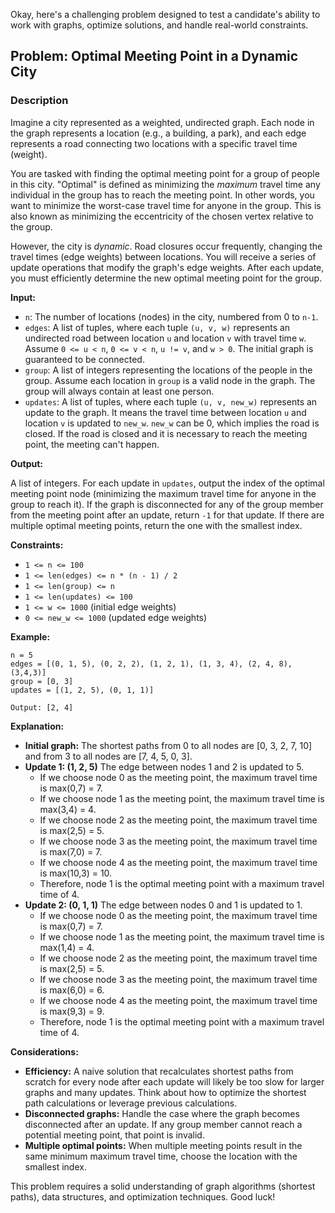 Okay, here's a challenging problem designed to test a candidate's ability to work with graphs, optimize solutions, and handle real-world constraints.

## Problem:  Optimal Meeting Point in a Dynamic City

### Description

Imagine a city represented as a weighted, undirected graph.  Each node in the graph represents a location (e.g., a building, a park), and each edge represents a road connecting two locations with a specific travel time (weight).

You are tasked with finding the optimal meeting point for a group of people in this city.  "Optimal" is defined as minimizing the *maximum* travel time any individual in the group has to reach the meeting point.  In other words, you want to minimize the worst-case travel time for anyone in the group.  This is also known as minimizing the eccentricity of the chosen vertex relative to the group.

However, the city is *dynamic*. Road closures occur frequently, changing the travel times (edge weights) between locations. You will receive a series of update operations that modify the graph's edge weights.  After each update, you must efficiently determine the new optimal meeting point for the group.

**Input:**

*   `n`: The number of locations (nodes) in the city, numbered from 0 to `n-1`.
*   `edges`: A list of tuples, where each tuple `(u, v, w)` represents an undirected road between location `u` and location `v` with travel time `w`.  Assume `0 <= u < n`, `0 <= v < n`, `u != v`, and `w > 0`.  The initial graph is guaranteed to be connected.
*   `group`: A list of integers representing the locations of the people in the group. Assume each location in `group` is a valid node in the graph. The group will always contain at least one person.
*   `updates`: A list of tuples, where each tuple `(u, v, new_w)` represents an update to the graph.  It means the travel time between location `u` and location `v` is updated to `new_w`. `new_w` can be 0, which implies the road is closed. If the road is closed and it is necessary to reach the meeting point, the meeting can't happen.

**Output:**

A list of integers. For each update in `updates`, output the index of the optimal meeting point node (minimizing the maximum travel time for anyone in the group to reach it). If the graph is disconnected for any of the group member from the meeting point after an update, return `-1` for that update. If there are multiple optimal meeting points, return the one with the smallest index.

**Constraints:**

*   `1 <= n <= 100`
*   `1 <= len(edges) <= n * (n - 1) / 2`
*   `1 <= len(group) <= n`
*   `1 <= len(updates) <= 100`
*   `1 <= w <= 1000` (initial edge weights)
*   `0 <= new_w <= 1000` (updated edge weights)

**Example:**

```
n = 5
edges = [(0, 1, 5), (0, 2, 2), (1, 2, 1), (1, 3, 4), (2, 4, 8), (3,4,3)]
group = [0, 3]
updates = [(1, 2, 5), (0, 1, 1)]

Output: [2, 4]
```

**Explanation:**

*   **Initial graph:** The shortest paths from 0 to all nodes are [0, 3, 2, 7, 10] and from 3 to all nodes are [7, 4, 5, 0, 3].
*   **Update 1: (1, 2, 5)** The edge between nodes 1 and 2 is updated to 5.
    *   If we choose node 0 as the meeting point, the maximum travel time is max(0,7) = 7.
    *   If we choose node 1 as the meeting point, the maximum travel time is max(3,4) = 4.
    *   If we choose node 2 as the meeting point, the maximum travel time is max(2,5) = 5.
    *   If we choose node 3 as the meeting point, the maximum travel time is max(7,0) = 7.
    *   If we choose node 4 as the meeting point, the maximum travel time is max(10,3) = 10.
    *   Therefore, node 1 is the optimal meeting point with a maximum travel time of 4.
*   **Update 2: (0, 1, 1)** The edge between nodes 0 and 1 is updated to 1.
    *   If we choose node 0 as the meeting point, the maximum travel time is max(0,7) = 7.
    *   If we choose node 1 as the meeting point, the maximum travel time is max(1,4) = 4.
    *   If we choose node 2 as the meeting point, the maximum travel time is max(2,5) = 5.
    *   If we choose node 3 as the meeting point, the maximum travel time is max(6,0) = 6.
    *   If we choose node 4 as the meeting point, the maximum travel time is max(9,3) = 9.
    *   Therefore, node 1 is the optimal meeting point with a maximum travel time of 4.

**Considerations:**

*   **Efficiency:**  A naive solution that recalculates shortest paths from scratch for every node after each update will likely be too slow for larger graphs and many updates.  Think about how to optimize the shortest path calculations or leverage previous calculations.
*   **Disconnected graphs:** Handle the case where the graph becomes disconnected after an update. If any group member cannot reach a potential meeting point, that point is invalid.
*   **Multiple optimal points:** When multiple meeting points result in the same minimum maximum travel time, choose the location with the smallest index.

This problem requires a solid understanding of graph algorithms (shortest paths), data structures, and optimization techniques. Good luck!
